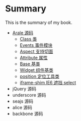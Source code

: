 # Summary

This is the summary of my book.

* [Arale 源码](arale/README.md)
    * [Class 类](arale/class.md)
    * [Events 事件模块](arale/events.md)
    * [Aspect 支持切面](arale/aspect.md)
    * [Attribute 属性](arale/attribute.md)
    * [Base 基类](arale/base.md)
    * [Widget 组件基类](arale/widget.md)
    * [position 定位工具类](arale/position.md)
    * [iframe-shim IE6 遮挡 select](arale/iframe-shim.md)
* jQuery 源码
* underscore 源码
* seajs 源码
* alice 源码
* backbone 源码
